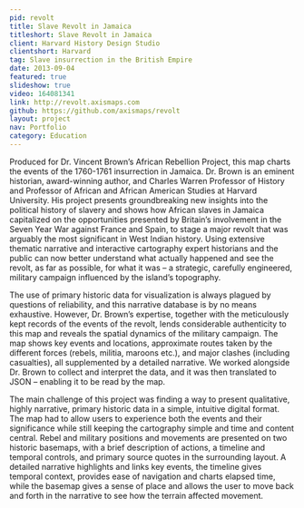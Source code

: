 ```yaml
---
pid: revolt
title: Slave Revolt in Jamaica
titleshort: Slave Revolt in Jamaica
client: Harvard History Design Studio
clientshort: Harvard
tag: Slave insurrection in the British Empire
date: 2013-09-04
featured: true
slideshow: true
video: 164081341
link: http://revolt.axismaps.com
github: https://github.com/axismaps/revolt
layout: project
nav: Portfolio
category: Education
---
```


Produced for Dr. Vincent Brown’s African Rebellion Project, this map charts the events of the 1760-1761 insurrection in Jamaica. Dr. Brown is an eminent historian, award-winning author, and Charles Warren Professor of History and Professor of African and African American Studies at Harvard University. His project presents groundbreaking new insights into the political history of slavery and shows how African slaves in Jamaica capitalized on the opportunities presented by Britain’s involvement in the Seven Year War against France and Spain, to stage a major revolt that was arguably the most significant in West Indian history. Using extensive thematic narrative and interactive cartography expert historians and the public can now better understand what actually happened and see the revolt, as far as possible, for what it was – a strategic, carefully engineered, military campaign influenced by the island’s topography.

The use of primary historic data for visualization is always plagued by questions of reliability, and this narrative database is by no means exhaustive. However, Dr. Brown’s expertise, together with the meticulously kept records of the events of the revolt, lends considerable authenticity to this map and reveals the spatial dynamics of the military campaign. The map shows key events and locations, approximate routes taken by the different forces (rebels, militia, maroons etc.), and major clashes (including casualties), all supplemented by a detailed narrative. We worked alongside Dr. Brown to collect and interpret the data, and it was then translated to JSON – enabling it to be read by the map.

The main challenge of this project was finding a way to present qualitative, highly narrative, primary historic data in a simple, intuitive digital format. The map had to allow users to experience both the events and their significance while still keeping the cartography simple and time and content central. Rebel and military positions and movements are presented on two historic basemaps, with a brief description of actions, a timeline and temporal controls, and primary source quotes in the surrounding layout. A detailed narrative highlights and links key events, the timeline gives temporal context, provides ease of navigation and charts elapsed time, while the basemap gives a sense of place and allows the user to move back and forth in the narrative to see how the terrain affected movement. 
